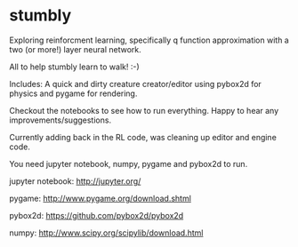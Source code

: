 # stumbly
Exploring reinforcment learning, specifically q function approximation with a two (or more!) layer neural network. 

All to help stumbly learn to walk! :-)

Includes:
A quick and dirty creature creator/editor using pybox2d for physics and pygame for rendering.

Checkout the notebooks to see how to run everything. Happy to hear any improvements/suggestions.

Currently adding back in the RL code, was cleaning up editor and engine code.


You need jupyter notebook, numpy, pygame and pybox2d to run.

jupyter notebook: http://jupyter.org/

pygame: http://www.pygame.org/download.shtml

pybox2d: https://github.com/pybox2d/pybox2d

numpy: http://www.scipy.org/scipylib/download.html
